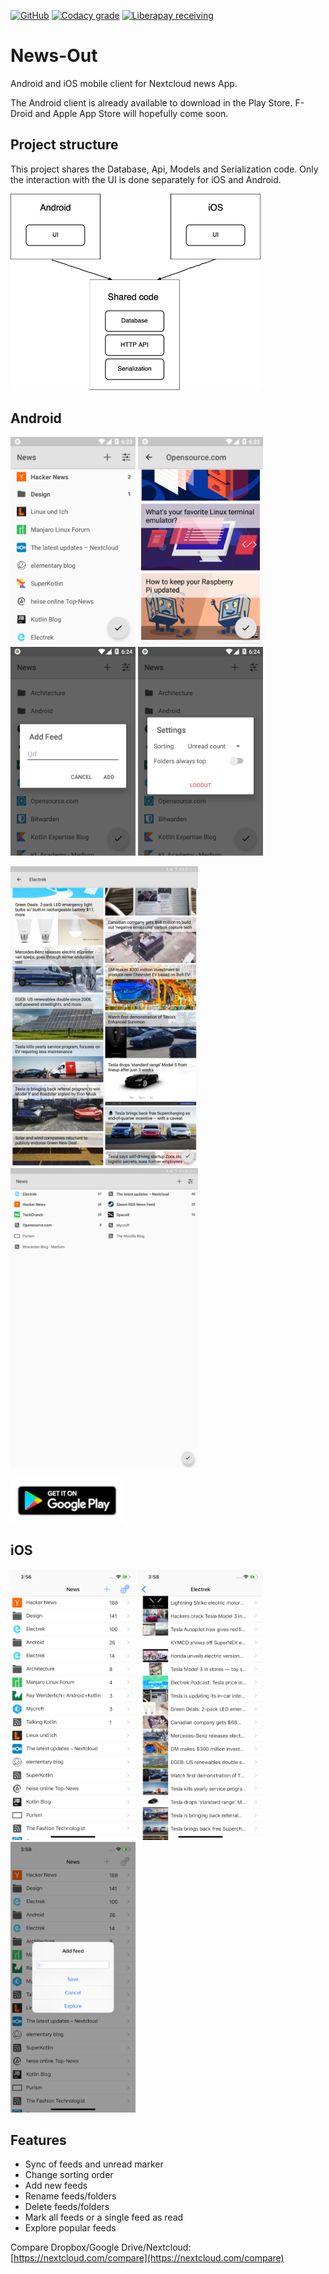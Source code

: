 [![GitHub](https://img.shields.io/github/license/SimonSchubert/NewsOut.svg)](https://www.apache.org/licenses/LICENSE-2.0)
[![Codacy grade](https://img.shields.io/codacy/grade/86f6598a08a1476585b3b7dda5598360.svg)](https://app.codacy.com/project/sschubert89/LinuxCommandBibliotheca/dashboard)
[![Liberapay receiving](https://img.shields.io/liberapay/receives/arnald.svg)](https://liberapay.com/arnald/donate)

# News-Out

Android and iOS mobile client for Nextcloud news App. 

The Android client is already available to download in the Play Store. F-Droid and Apple App Store will hopefully come soon.

## Project structure

This project shares the Database, Api, Models and Serialization code. Only the interaction with the UI is done separately for iOS and Android.

<img src="https://raw.githubusercontent.com/SimonSchubert/NewsOut/master/art/project_structure.png" width="400">

## Android

<img src="https://raw.githubusercontent.com/SimonSchubert/NewsOut/master/art/android_screen_phone_01.png" width="200"> <img src="https://raw.githubusercontent.com/SimonSchubert/NewsOut/master/art/android_screen_phone_02.png" width="200"> <img src="https://raw.githubusercontent.com/SimonSchubert/NewsOut/master/art/android_screen_phone_03.png" width="200"> <img src="https://raw.githubusercontent.com/SimonSchubert/NewsOut/master/art/android_screen_phone_04.png" width="200">

<img src="https://raw.githubusercontent.com/SimonSchubert/NewsOut/master/art/android_screen_tablet_01.png" width="300"> <img src="https://raw.githubusercontent.com/SimonSchubert/NewsOut/master/art/android_screen_tablet_02.png" width="300">

[![Download](https://raw.githubusercontent.com/SimonSchubert/NewsOut/master/art/store_android_badge.png)](https://play.google.com/store/apps/details?id=com.inspiredandroid.newsout)

## iOS

<img src="https://raw.githubusercontent.com/SimonSchubert/NewsOut/master/art/ios_screen_phone_01.png" width="200"> <img src="https://raw.githubusercontent.com/SimonSchubert/NewsOut/master/art/ios_screen_phone_02.png" width="200"> <img src="https://raw.githubusercontent.com/SimonSchubert/NewsOut/master/art/ios_screen_phone_03.png" width="200">

## Features

  - Sync of feeds and unread marker
  - Change sorting order
  - Add new feeds
  - Rename feeds/folders
  - Delete feeds/folders
  - Mark all feeds or a single feed as read
  - Explore popular feeds

Compare Dropbox/Google Drive/Nextcloud: [https://nextcloud.com/compare](https://nextcloud.com/compare) 